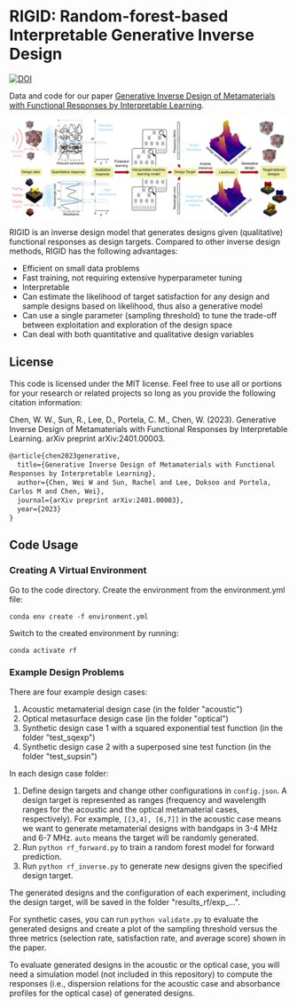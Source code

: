 # RIGID: Random-forest-based Interpretable Generative Inverse Design

[![DOI](https://zenodo.org/badge/728962538.svg)](https://doi.org/10.5281/zenodo.14014652)

Data and code for our paper [Generative Inverse Design of Metamaterials with Functional Responses by Interpretable Learning](https://arxiv.org/abs/2401.00003).

![Alt text](/overview.png)

RIGID is an inverse design model that generates designs given (qualitative) functional responses as design targets. Compared to other inverse design methods, RIGID has the following advantages:

* Efficient on small data problems
* Fast training, not requiring extensive hyperparameter tuning
* Interpretable
* Can estimate the likelihood of target satisfaction for any design and sample designs based on likelihood, thus also a generative model
* Can use a single parameter (sampling threshold) to tune the trade-off between exploitation and exploration of the design space
* Can deal with both quantitative and qualitative design variables

## License
This code is licensed under the MIT license. Feel free to use all or portions for your research or related projects so long as you provide the following citation information:

Chen, W. W., Sun, R., Lee, D., Portela, C. M., Chen, W. (2023). Generative Inverse Design of Metamaterials with Functional Responses by Interpretable Learning. arXiv preprint arXiv:2401.00003.

    @article{chen2023generative,
	  title={Generative Inverse Design of Metamaterials with Functional Responses by Interpretable Learning},
	  author={Chen, Wei W and Sun, Rachel and Lee, Doksoo and Portela, Carlos M and Chen, Wei},
	  journal={arXiv preprint arXiv:2401.00003},
	  year={2023}
	}

## Code Usage

### Creating A Virtual Environment

Go to the code directory. Create the environment from the environment.yml file:
```
conda env create -f environment.yml
```

Switch to the created environment by running:
```
conda activate rf
```

### Example Design Problems

There are four example design cases: 

   1. Acoustic metamaterial design case (in the folder "acoustic")
   2. Optical metasurface design case (in the folder "optical")
   3. Synthetic design case 1 with a squared exponential test function (in the folder "test_sqexp")
   4. Synthetic design case 2 with a superposed sine test function (in the folder "test_supsin")

In each design case folder:

   1. Define design targets and change other configurations in `config.json`. A design target is represented as ranges (frequency and wavelength ranges for the acoustic and the optical metamaterial cases, respectively). For example, `[[3,4], [6,7]]` in the acoustic case means we want to generate metamaterial designs with bandgaps in 3-4 MHz and 6-7 MHz. `auto` means the target will be randomly generated.
   2. Run `python rf_forward.py` to train a random forest model for forward prediction.
   3. Run `python rf_inverse.py` to generate new designs given the specified design target.

The generated designs and the configuration of each experiment, including the design target, will be saved in the folder "results\_rf/exp\_...".

For synthetic cases, you can run `python validate.py` to evaluate the generated designs and create a plot of the sampling threshold versus the three metrics (selection rate, satisfaction rate, and average score) shown in the paper.

To evaluate generated designs in the acoustic or the optical case, you will need a simulation model (not included in this repository) to compute the responses (i.e., dispersion relations for the acoustic case and absorbance profiles for the optical case) of generated designs.

